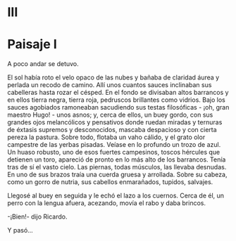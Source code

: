 # III

# Paisaje I

A poco andar se detuvo.

El sol había roto el velo opaco de las nubes y bañaba de claridad áurea y perlada un recodo de camino. Allí unos cuantos sauces inclinaban sus cabelleras hasta rozar el césped. En el fondo se divisaban altos barrancos y en ellos tierra negra, tierra roja, pedruscos brillantes como vidrios. Bajo los sauces agobiados ramoneaban sacudiendo sus testas filosóficas - ¡oh, gran maestro Hugo! - unos asnos; y, cerca de ellos, un buey gordo, con sus grandes ojos melancólicos y pensativos donde ruedan miradas y ternuras de éxtasis supremos y desconocidos, mascaba despacioso y con cierta pereza la pastura. Sobre todo, flotaba un vaho cálido, y el grato olor campestre de las yerbas pisadas. Veíase en lo profundo un trozo de azul. Un huaso robusto, uno de esos fuertes campesinos, toscos hércules que detienen un toro, apareció de pronto en lo más alto de los barrancos. Tenía tras de sí el vasto cielo. Las piernas, todas músculos, las llevaba desnudas. En uno de sus brazos traía una cuerda gruesa y arrollada. Sobre su cabeza, como un gorro de nutria, sus cabellos enmarañados, tupidos, salvajes.

Llegosé al buey en seguida y le echó el lazo a los cuernos. Cerca de él, un perro con la lengua afuera, acezando, movía el rabo y daba brincos.

-¡Bien!- dijo Ricardo.

Y pasó... 